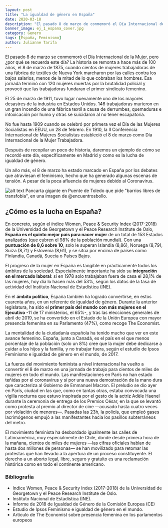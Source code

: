 ```yaml
---
layout: post
title: "La igualdad de género en España"
date: 2020-03-18
description: "El pasado 8 de marzo de conmemoró el Día Internacional de la Mujer, pero ¿por qué se recuerda este día? La historia se remonta a ha..."
banner_image: ej_1_espana_cover.jpg
category: Genero
tags: [España, Feminismo]
author: Julianne Tarifa
---
```

El pasado 8 de marzo se conmemoró el Día Internacional de la Mujer, pero ¿por qué se recuerda este día? La historia se remonta a hace más de 100 años, el 8 de marzo de 1875, cuando cientos de mujeres trabajadoras de una fábrica de textiles de Nueva York marcharon por las calles contra los bajos salarios, menos de la mitad de lo que cobraban los hombres. Esa jornada terminó con 120 mujeres muertas por la brutalidad policial y provocó que las trabajadoras fundaran el primer sindicato femenino.

El 25 de marzo de 1911, tuvo lugar nuevamente uno de los mayores desastres de la industria en Estados Unidos. 146 trabajadoras murieron en un gran incendio de una fábrica textil a causa de derrumbes, quemaduras e intoxicación por humo y otras se suicidaron al no tener escapatoria.

No fue hasta 1909 cuando se celebró por primera vez el Día de las Mujeres Socialistas en EEUU, un 28 de febrero. En 1910, la II Conferencia Internacional de Mujeres Socialistas estableció el 8 de marzo como Día Internacional de la Mujer Trabajadora.

Después de recopilar un poco de historia, daremos un ejemplo de cómo se recordó este día, específicamente en Madrid y como es la lucha de igualdad de género.  

Un año más, el 8 de marzo ha estado marcado en España por los debates que atraviesan el feminismo, hecho que ha generado algunas escenas de tensión. A pesar de la poca afluencia de mujeres debido al Coronavirus. 

![alt text]({{site.baseurl}}/assets/images/post/ej_1_espana_image_1.jpg "Pancarta en puente de Toledo")
Pancarta gigante en Puente de Toledo que pide "barrios libres de transfobia", en una imagen de @encuentrosbollo.

## ¿Cómo es la lucha en España?
En concreto, según el índice Women, Peace & Security Index (2017-2018) de la Universidad de Georgetown y el Peace Research Institute de Oslo, **España es el quinto mejor país para nacer mujer** de un total de 153 Estados analizados (que cubren el 98% de la población mundial). Con una **puntuación de 8,6 sobre 10**, solo le superan Islandia (8,86), Noruega (8,79), Suiza (8,71) y Eslovenia (8,61), y se sitúa por encima de países como Finlandia, Canadá, Suecia o Países Bajos.

El progreso de la mujer en España es tangible en prácticamente todos los ámbitos de la sociedad. Especialmente importante ha sido su **integración en el mercado laboral**: si en 1978 solo trabajaban fuera de casa el 28,1% de las mujeres, hoy día lo hacen más del 53%, según los datos de la tasa de actividad del Instituto Nacional de Estadística (INE).
 
En el **ámbito político**, España también ha logrado convertirse, en estos cuarenta años, en un referente de igualdad de género. Durante la anterior legislatura, ha sido el **primer país del mundo con más mujeres en el Ejecutivo** -11 de 17 ministerios, el 65%-, y tras las elecciones generales de abril de 2019, se ha convertido en el Estado de la Unión Europea con mayor presencia femenina en su Parlamento (47%), como recoge The Economist.
 
La mentalidad de la ciudadanía española ha tenido mucho que ver en este avance femenino. España, junto a Canadá, es el país en el que menos porcentaje de la población (solo un 8%) cree que la mujer debe dedicarse a cuidar a los hijos y la familia, y no trabajar fuera, según el estudio de Ipsos Feminismo e igualdad de género en el mundo, de 2017.
 
La fuerza del movimiento feminista a nivel internacional ha vuelto a convertir el 8 de marzo en una jornada de trabajo para cientos de miles de mujeres en todo el mundo. Las manifestaciones en París no han estado teñidas por el coronavirus y sí por una nueva demostración de la mano dura que caracteriza al Gobierno de Emmanuel Macron. El preludio se dio ayer en París, ciudad en las que, como en tantas otras, estaba convocada una vigilia nocturna que estuvo inspirada por el gesto de la actriz Adèle Haenel durante la ceremonia de entrega de los Premios César, en la que se levantó como protesta al premio al director de cine —acusado hasta cuatro veces por violación de menores—. Pasadas las 23h, la policía, que empleó gases lacrimógenos empujó a las manifestantes hacia los pasillos subterráneos del metro. 
 
El movimiento feminista ha desbordado igualmente las calles de Latinoamérica, muy especialmente de Chile, donde desde primera hora de la mañana, cientos de miles de mujeres —las cifras oficiales hablan de hasta dos millones de personas— se han movilizado para retomar las protestas que han llevado a la apertura de un proceso constituyente. El derecho a un aborto legal, libre, seguro y gratuito es una reclamación histórica como en todo el continente americano.
 
### Bibliografía 
- Indice Women, Peace & Security Index (2017-2018) de la Universidad de Georgetown y el Peace Research Institute de Oslo.
- Instituto Nacional de Estadística (INE).
- Informe de 2018 de Igualdad de Género de la Comisión Europea (CE)
- Estudio de Ipsos Feminismo e igualdad de género en el mundo.
- Artículo de The Economist sobre presencia femenina en los parlamentos europeos
